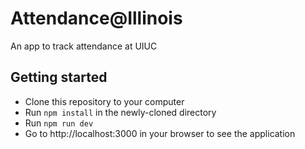 # Attendance@Illinois

An app to track attendance at UIUC

## Getting started

* Clone this repository to your computer
* Run `npm install` in the newly-cloned directory
* Run `npm run dev`
* Go to http://localhost:3000 in your browser to see the application
